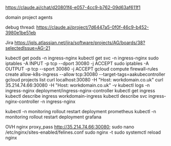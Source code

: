https://claude.ai/chat/d20801f4-e057-4cc9-b762-09d63af611f1

domain project agents

debug thread: https://claude.ai/project/7d6447a5-0f0f-46c9-b452-3980e1be51eb

Jira
https://jqls.atlassian.net/jira/software/projects/AG/boards/38?selectedIssue=AG-21

kubectl get pods -n ingress-nginx
kubectl get svc -n ingress-nginx
sudo iptables -A INPUT -p tcp --dport 30080 -j ACCEPT
sudo iptables -A OUTPUT -p tcp --sport 30080 -j ACCEPT
gcloud compute firewall-rules create allow-k8s-ingress --allow tcp:30080 --target-tags=aakubecontroller
gcloud projects list
curl localhost:30080 -H "Host: workdomain.co.uk"
curl 35.214.74.66:30080 -H "Host: workdomain.co.uk" -v
kubectl logs -n ingress-nginx deployment/ingress-nginx-controller
kubectl get ingress
kubectl describe ingress workdomain-ingress
kubectl describe svc ingress-nginx-controller -n ingress-nginx

kubectl -n monitoring rollout restart deployment prometheus
kubectl -n monitoring rollout restart deployment grafana

OVH
nginx
proxy_pass http://35.214.74.66:30080;
sudo nano /etc/nginx/sites-enabled/felines.conf
sudo nginx -t
sudo systemctl reload nginx
